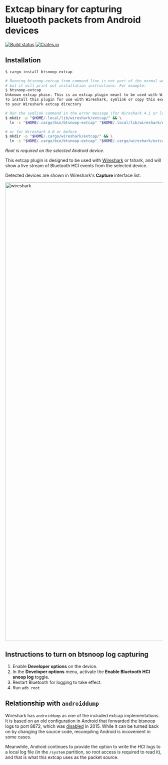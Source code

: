 # Extcap binary for capturing bluetooth packets from Android devices

[![Build status](https://github.com/mauricelam/btsnoop-rs/workflows/ci/badge.svg)](https://github.com/mauricelam/btsnoop-rs/actions)
[![Crates.io](https://img.shields.io/crates/v/btsnoop-extcap.svg)](https://crates.io/crates/btsnoop-extcap)

## Installation

```sh
$ cargo install btsnoop-extcap

# Running btsnoop-extcap from command line is not part of the normal workflow,
# but it will print out installation instructions. For example:
$ btsnoop-extcap
Unknown extcap phase. This is an extcap plugin meant to be used with Wireshark or tshark.
To install this plugin for use with Wireshark, symlink or copy this executable
to your Wireshark extcap directory

# Run the symlink command in the error message (for Wireshark 4.1 or later)
$ mkdir -p "$HOME/.local/lib/wireshark/extcap/" && \
  ln -s "$HOME/.cargo/bin/btsnoop-extcap" "$HOME/.local/lib/wireshark/extcap/btsnoop-extcap"

# or for Wireshark 4.0 or before
$ mkdir -p "$HOME/.cargo/wireshark/extcap/" && \
  ln -s "$HOME/.cargo/bin/btsnoop-extcap" "$HOME/.cargo/wireshark/extcap/btsnoop-extcap"
```

_Root is required on the selected Android device._

This extcap plugin is designed to be used with [Wireshark](https://www.wireshark.org/) or tshark,
and will show a live stream of Bluetooth HCI events from the selected device.

Detected devices are shown in Wireshark's __Capture__ interface list.

<img width="1462" alt="wireshark" src="https://user-images.githubusercontent.com/1264702/216287342-c0d7a30c-0fa0-4acd-a535-f95323427eca.png">

## Instructions to turn on btsnoop log capturing

1. Enable __Developer options__ on the device.
2. In the __Developer options__ menu, activate the __Enable Bluetooth HCI snoop log__ toggle.
3. Restart Bluetooth for logging to take effect.
4. Run `adb root`

## Relationship with `androiddump`

Wireshark has `androiddump` as one of the included extcap implementations. It is
based on an old configuration in Android that forwarded the btsnoop logs to port
8872, which was
[disabled](https://android.googlesource.com/platform/packages/modules/Bluetooth/+/4dcaa4646c0a44300a727e332859f518a08f6085)
in 2015. While it can be turned back on by changing the source code, recompiling
Android is incovenient in some cases.

Meanwhile, Android continues to provide the option to write the HCI logs to a
local log file (in the `/system` partition, so root access is required to read
it), and that is what this extcap uses as the packet source.
